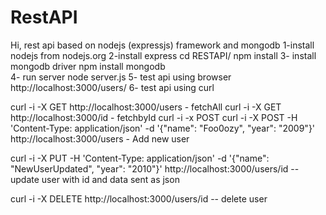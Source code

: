 RestAPI
=======

Hi,
rest api based on nodejs (expressjs) framework and mongodb
1-install nodejs from nodejs.org
2-install express  cd RESTAPI/
  npm install
3- install mongodb driver npm install mongodb  
4- run server node server.js
5- test api using  browser http://localhost:3000/users/
6- test api using curl

curl -i -X GET http://localhost:3000/users - fetchAll
curl -i -X GET http://localhost:3000/id - fetchbyId
curl -i -x POST curl -i -X POST -H 'Content-Type: application/json' -d '{"name": "Foo0ozy", "year": "2009"}' 
http://localhost:3000/users - Add new user

curl -i -X PUT -H 'Content-Type: application/json' -d '{"name": "NewUserUpdated", "year": "2010"}' 
http://localhost:3000/users/id -- update user with id and data sent as json

curl -i -X DELETE http://localhost:3000/users/id -- delete user

